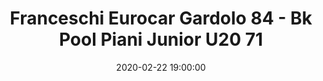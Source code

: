 ---
title: Franceschi Eurocar Gardolo 84 - Bk Pool Piani Junior U20 71
date: 2020-02-22 19:00:00
squadra-a: Bk Pool Piani Junior U20
punteggio-a: 71
squadra-b: Franceschi Eurocar Gardolo
punteggio-b: 84
partite/squadra: serie-d-19-20
luogo: Centro Sportivo Trento Nord
categoria: serie d
---